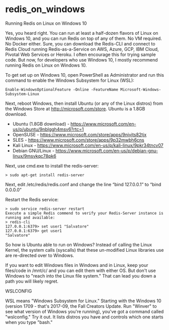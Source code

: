 # redis_on_windows

Running Redis on Linux on Windows 10

Yes, you heard right. You can run at least a half-dozen flavors of Linux on Windows 10, and you can run Redis on top of any of them. No VM required. No Docker either.  Sure, you can download the Redis-CLI and connect to Redis Cloud running Redis-as-a-Service on AWS, Azure, GCP, IBM Cloud, Pivotal Web Services or Heroku. I often encourage this for trying sample code. But now, for developers who use Windows 10, I mostly recommend running Redis on Linux on Windows 10. 

To get set up on Windows 10, open PowerShell as Administrator and run this command to enable the Windows Subsystem for Linux (WSL): 
```
Enable-WindowsOptionalFeature -Online -FeatureName Microsoft-Windows-Subsystem-Linux
```
Next, reboot Windows, then install Ubuntu (or any of the Linux distros) from the Windows Store at http://microsoft.com/store. Ubuntu is a 1.8GB download.
- Ubuntu (1.8GB download) - https://www.microsoft.com/en-us/p/ubuntu/9nblggh4msv6?rtc=1
- OpenSUSE - https://www.microsoft.com/store/apps/9njvjts82tjx
- SLES - https://www.microsoft.com/store/apps/9p32mwbh6cns
- Kali Linux - https://www.microsoft.com/en-us/p/kali-linux/9pkr34tncv07
- Debian GNU/Linux - https://www.microsoft.com/en-us/p/debian-gnu-linux/9msvkqc78pk6

Next, use cmd.exe to install the redis-server:
```
> sudo apt-get install redis-server
```
Next, edit /etc/redis/redis.conf and change the line “bind 127.0.0.1” to “bind 0.0.0.0”

Restart the Redis service:
```
> sudo service redis-server restart
Execute a simple Redis commend to verify your Redis-Server instance is running and available: 
> redis-cli 
127.0.0.1:6379> set user1 "Salvatore"
127.0.0.1:6379> get user1
"Salvatore"
```
So how is Ubuntu able to run on Windows?  Instead of calling the Linux Kernel, the system calls (syscalls) that these un-modified Linux libraries use are re-directed over to Windows. 

If you want to edit Windows files in Windows and in Linux,  keep your files/code in /mnt/c/ and you can edit them with either OS. But don't use Windows to "reach into the Linux file system." That can lead you down a path you will likely regret. 

WSLCONFIG

WSL means "Windows Subsystem for Linux." Starting with the Windows 10 (version 1709 - that's 2017-09, the Fall Creators Update. Run "Winver" to see what version of Windows you're running), you've got a command called "wslconfig." Try it out. It lists distros you have and controls which one starts when you type "bash."

